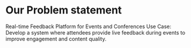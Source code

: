 # Our Problem statement
Real-time Feedback Platform for Events and Conferences
Use Case: Develop a system where attendees provide live feedback during events to improve
engagement and content quality.
